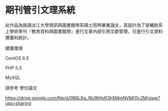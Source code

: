 # 期刊管引文理系統

此作品為就讀淡江大學資訊與圖書館學系碩士班時畢業論文，其設計為了是輔助系上學術季刊『教育資料與圖書館學』進行文章內部引用文獻管理，可進行引文資料建置和統計。

建置環境

CentOS 6.5

PHP 5.3

MySQL



請參考 學位論文

https://drive.google.com/file/d/0B6L6q_NU9HlyR3h5MmNVMi11c2M/view?usp=sharing
